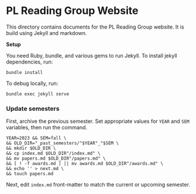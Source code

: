 # PL Reading Group Website 

This directory contains documents for the PL Reading Group website.
It is build using Jekyll and markdown.

**Setup** 

You need Ruby, bundle, and various gems to run Jekyll. 
To install jekyll dependencies, run:

```
bundle install
```

To debug locally, run:

```
bundle exec jekyll serve
```


### Update semesters

First, archive the previous semester.
Set appropriate values for `YEAR` and `SEM` variables, then run the command.

````shell
YEAR=2023 && SEM=fall \
&& OLD_DIR="_past_semesters/"$YEAR"_"$SEM \
&& mkdir $OLD_DIR \
&& cp index.md $OLD_DIR"/index.md" \
&& mv papers.md $OLD_DIR"/papers.md" \
&& [ ! -f awards.md ] || mv awards.md $OLD_DIR"/awards.md" \
&& echo '' > next.md \
&& touch papers.md
````

Next, edit `index.md` front-matter to match the current or upcoming semester.
